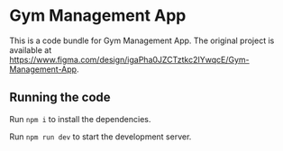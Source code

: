 
  # Gym Management App

  This is a code bundle for Gym Management App. The original project is available at https://www.figma.com/design/igaPha0JZCTztkc2IYwqcE/Gym-Management-App.

  ## Running the code

  Run `npm i` to install the dependencies.

  Run `npm run dev` to start the development server.
  